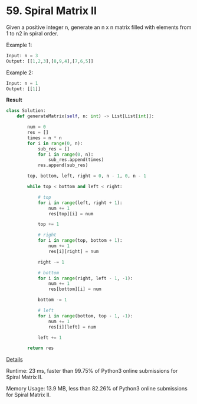 # 59. Spiral Matrix II

Given a positive integer n, generate an n x n matrix filled with elements from 1 to n2 in spiral order.

 

Example 1:


```python
Input: n = 3
Output: [[1,2,3],[8,9,4],[7,6,5]]
```
Example 2:

```python
Input: n = 1
Output: [[1]]
```

**Result**

```python
class Solution:
    def generateMatrix(self, n: int) -> List[List[int]]:

        num = 0
        res = []
        times = n * n
        for i in range(0, n):
            sub_res = []
            for i in range(0, n):
                sub_res.append(times)
            res.append(sub_res)

        top, bottom, left, right = 0, n - 1, 0, n - 1

        while top < bottom and left < right:

            # top
            for i in range(left, right + 1):
                num += 1
                res[top][i] = num

            top += 1

            # right
            for i in range(top, bottom + 1):
                num += 1
                res[i][right] = num

            right -= 1

            # bottom
            for i in range(right, left - 1, -1):
                num += 1
                res[bottom][i] = num

            bottom -= 1

            # left
            for i in range(bottom, top - 1, -1):
                num += 1
                res[i][left] = num

            left += 1

        return res
```



[Details ](https://leetcode.com/submissions/detail/736332849/)

Runtime: 23 ms, faster than 99.75% of Python3 online submissions for Spiral Matrix II.

Memory Usage: 13.9 MB, less than 82.26% of Python3 online submissions for Spiral Matrix II.

